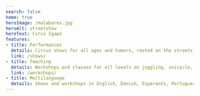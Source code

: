 ```yaml
---
search: false
home: true
heroImage: /malabares.jpg
heroAlt: streetshow
heroText: Circo Igapó
features:
- title: Performances
  details: Circus shows for all ages and humors, rooted on the streets.
  link: /shows/
- title: Teaching
  details: Workshops and classes for all levels on juggling, unicycle, clown, street theater, balance and comic stunts etc
  link: /workshops/
- title: Multilanguage
  details: Shows and workshops in English, Danish, Esperanto, Portuguese, Spanish and in silence as well!
---
```

